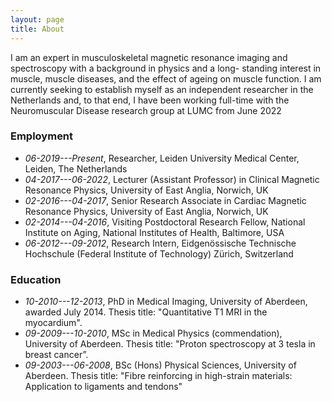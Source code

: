 ```yaml
---
layout: page
title: About
---
```


<p class="message">
  I am an expert in musculoskeletal magnetic resonance imaging and spectroscopy with a background in physics and a long-
standing interest in muscle, muscle diseases, and the effect of ageing on muscle function. I am currently
seeking to establish myself as an independent researcher in the Netherlands and, to that end, I have
been working full-time with the Neuromuscular Disease research group at LUMC from June 2022 
</p>

### Employment

* _06-2019---Present_, Researcher, Leiden University Medical Center, Leiden, The Netherlands
* _04-2017---06-2022_, Lecturer (Assistant Professor) in Clinical Magnetic Resonance Physics, University of East Anglia, Norwich, UK
* _02-2016---04-2017_, Senior Research Associate in Cardiac Magnetic Resonance Physics, University of East Anglia, Norwich, UK
* _02-2014---04-2016_, Visiting Postdoctoral Research Fellow, National Institute on Aging, National Institutes of Health, Baltimore, USA
* _06-2012---09-2012_, Research Intern, Eidgenössische Technische Hochschule (Federal Institute of Technology) Zürich, Switzerland

### Education

* _10-2010---12-2013_, PhD in Medical Imaging, University of Aberdeen, awarded July 2014. Thesis title: "Quantitative T1 MRI in the myocardium".
* _09-2009---10-2010_, MSc in Medical Physics (commendation), University of Aberdeen. 
Thesis title: "Proton spectroscopy at 3 tesla in breast cancer”.
* _09-2003---06-2008_, BSc (Hons) Physical Sciences, University of Aberdeen. Thesis title: 
"Fibre reinforcing in high-strain materials: Application to ligaments and tendons" 

